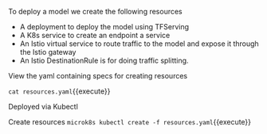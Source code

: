 To deploy a model we create the following resources
- A deployment to deploy the model using TFServing
- A K8s service to create an endpoint a service
- An Istio virtual service to route traffic to the model and expose it through the Istio gateway
- An Istio DestinationRule is for doing traffic splitting.

View the yaml containing specs for creating resources

`cat resources.yaml`{{execute}}

Deployed via Kubectl

Create resources
`microk8s kubectl create -f resources.yaml`{{execute}}
